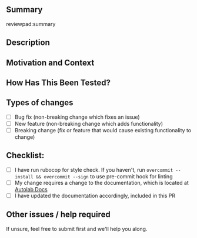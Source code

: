 <!--- Provide a general summary of your changes in the Title above -->

## Summary
reviewpad:summary

## Description
<!--- Describe your changes in detail -->

## Motivation and Context
<!--- Why is this change required? What problem does it solve? -->
<!--- If it fixes an open issue, please link to the issue here. -->

## How Has This Been Tested?
<!--- Please describe in detail how you tested your changes. -->
<!--- Include details of your testing environment, and the tests you ran to -->
<!--- see how your change affects other areas of the code, etc. -->

## Types of changes
<!--- What types of changes does your code introduce? Put an `x` in all the boxes that apply: -->
- [ ] Bug fix (non-breaking change which fixes an issue)
- [ ] New feature (non-breaking change which adds functionality)
- [ ] Breaking change (fix or feature that would cause existing functionality to change)

## Checklist:
<!--- Go over all the following points, and put an `x` in all the boxes that apply. -->
- [ ] I have run rubocop for style check. If you haven't, run `overcommit --install && overcommit --sign` to use pre-commit hook for linting
- [ ] My change requires a change to the documentation, which is located at [Autolab Docs](https://github.com/autolab/docs)
- [ ] I have updated the documentation accordingly, included in this PR

## Other issues / help required
<!--- Do you have any other relevant issues / questions? --->
<!--- For example, if you require assistance for a certain part of your PR --->
<!--- or are facing specific issues while creating the pull request that you would like to highlight --->

If unsure, feel free to submit first and we'll help you along.
